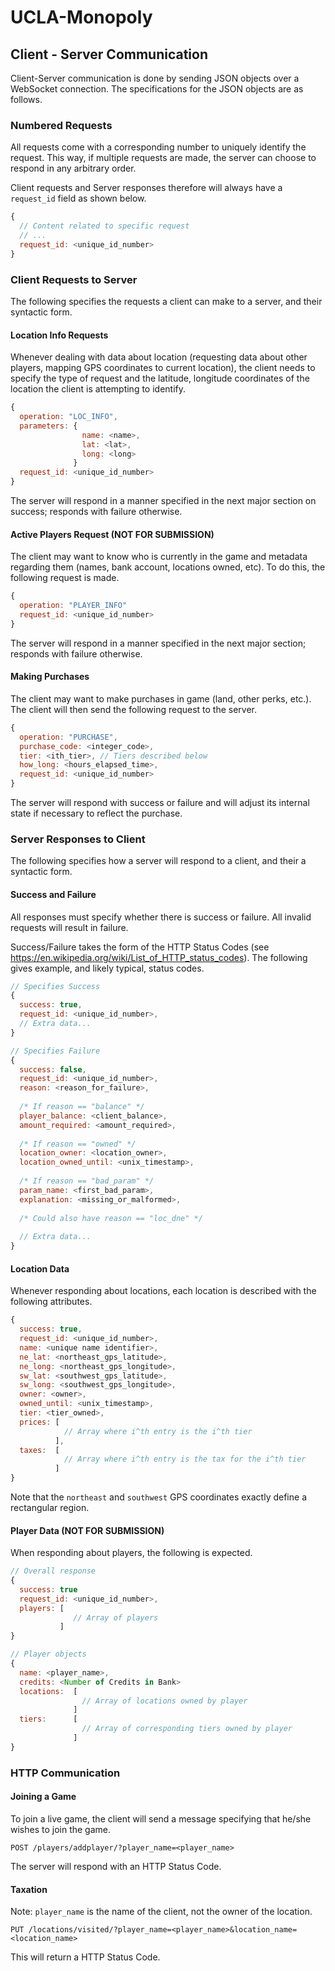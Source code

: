 # UCLA-Monopoly

## Client - Server Communication
Client-Server communication is done by sending JSON objects over a WebSocket connection. The specifications for the JSON objects are as follows.

### Numbered Requests
All requests come with a corresponding number to uniquely identify the request. This way, if multiple requests are made, the server can choose to respond in any arbitrary order.

Client requests and Server responses therefore will always have a `request_id` field as shown below.

```javascript
{
  // Content related to specific request
  // ...
  request_id: <unique_id_number>
}
```

### Client Requests to Server
The following specifies the requests a client can make to a server, and their syntactic form.

#### Location Info Requests
Whenever dealing with data about location (requesting data about other players, mapping GPS coordinates to current location), the client needs to specify the type of request and the latitude, longitude coordinates of the location the client is attempting to identify.
```javascript
{
  operation: "LOC_INFO",
  parameters: {
                name: <name>,
                lat: <lat>,
                long: <long>
              }
  request_id: <unique_id_number>
}
```
The server will respond in a manner specified in the next major section on success; responds with failure otherwise.

#### Active Players Request (NOT FOR SUBMISSION)
The client may want to know who is currently in the game and metadata regarding them (names, bank account, locations owned, etc). To do this, the following request is made.
```javascript
{
  operation: "PLAYER_INFO"
  request_id: <unique_id_number>
}
```
The server will respond in a manner specified in the next major section; responds with failure otherwise.

#### Making Purchases
The client may want to make purchases in game (land, other perks, etc.). The client will then send the following request to the server.
```javascript
{
  operation: "PURCHASE",
  purchase_code: <integer_code>,
  tier: <ith_tier>, // Tiers described below
  how_long: <hours_elapsed_time>,
  request_id: <unique_id_number>
}
```
The server will respond with success or failure and will adjust its internal state if necessary to reflect the purchase.

### Server Responses to Client
The following specifies how a server will respond to a client, and their a syntactic form.

#### Success and Failure
All responses must specify whether there is success or failure. All invalid requests will result in failure.

Success/Failure takes the form of the HTTP Status Codes (see https://en.wikipedia.org/wiki/List_of_HTTP_status_codes). The following gives example, and likely typical, status codes.

```javascript
// Specifies Success
{
  success: true,
  request_id: <unique_id_number>,
  // Extra data...
}

// Specifies Failure
{
  success: false,
  request_id: <unique_id_number>,
  reason: <reason_for_failure>,
  
  /* If reason == "balance" */
  player_balance: <client_balance>,
  amount_required: <amount_required>,
  
  /* If reason == "owned" */
  location_owner: <location_owner>,
  location_owned_until: <unix_timestamp>,
  
  /* If reason == "bad_param" */
  param_name: <first_bad_param>,
  explanation: <missing_or_malformed>,
  
  /* Could also have reason == "loc_dne" */
  
  // Extra data...
}
```

#### Location Data
Whenever responding about locations, each location is described with the following attributes.

```javascript
{
  success: true,
  request_id: <unique_id_number>,
  name: <unique name identifier>,
  ne_lat: <northeast_gps_latitude>,
  ne_long: <northeast_gps_longitude>,
  sw_lat: <southwest_gps_latitude>,
  sw_long: <southwest_gps_longitude>,
  owner: <owner>,
  owned_until: <unix_timestamp>,
  tier: <tier_owned>,
  prices: [
            // Array where i^th entry is the i^th tier
          ],
  taxes:  [
            // Array where i^th entry is the tax for the i^th tier
          ]
}
```
Note that the `northeast` and `southwest` GPS coordinates exactly define a rectangular region.

#### Player Data (NOT FOR SUBMISSION)
When responding about players, the following is expected.

```javascript
// Overall response
{
  success: true
  request_id: <unique_id_number>,
  players: [
              // Array of players
           ]
}

// Player objects
{
  name: <player_name>,
  credits: <Number of Credits in Bank>
  locations:  [
                // Array of locations owned by player
              ]
  tiers:      [
                // Array of corresponding tiers owned by player
              ]
}
```
### HTTP Communication

#### Joining a Game
To join a live game, the client will send a message specifying that he/she wishes to join the game.

```POST /players/addplayer/?player_name=<player_name>```

The server will respond with an HTTP Status Code.

#### Taxation
Note: `player_name` is the name of the client, not the owner of the location.

```PUT /locations/visited/?player_name=<player_name>&location_name=<location_name>```

This will return a HTTP Status Code.


